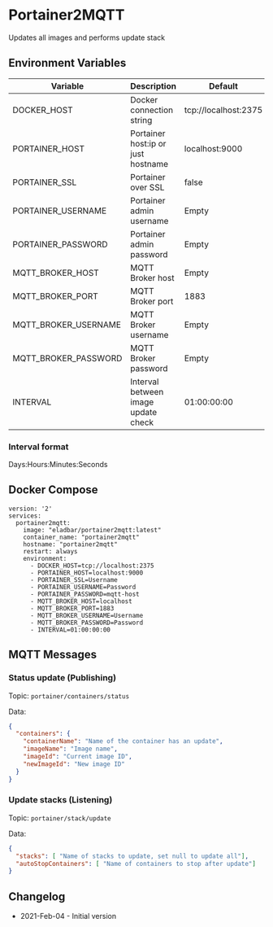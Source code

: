 # Portainer2MQTT
Updates all images and performs update stack

## Environment Variables

| Variable | Description | Default |
| ------------- | ------------- | ------------- |
| DOCKER_HOST | Docker connection string | tcp://localhost:2375 |
| PORTAINER_HOST | Portainer host:ip or just hostname | localhost:9000 |
| PORTAINER_SSL | Portainer over SSL | false |
| PORTAINER_USERNAME | Portainer admin username | Empty |
| PORTAINER_PASSWORD | Portainer admin password | Empty |
| MQTT_BROKER_HOST | MQTT Broker host | Empty |
| MQTT_BROKER_PORT | MQTT Broker port | 1883 |
| MQTT_BROKER_USERNAME | MQTT Broker username | Empty |
| MQTT_BROKER_PASSWORD | MQTT Broker password | Empty |
| INTERVAL | Interval between image update check | 01:00:00:00 |

### Interval format
Days:Hours:Minutes:Seconds

## Docker Compose
```
version: '2'
services:
  portainer2mqtt:
    image: "eladbar/portainer2mqtt:latest"
    container_name: "portainer2mqtt"
    hostname: "portainer2mqtt"
    restart: always
    environment:
      - DOCKER_HOST=tcp://localhost:2375
      - PORTAINER_HOST=localhost:9000
      - PORTAINER_SSL=Username
      - PORTAINER_USERNAME=Password
      - PORTAINER_PASSWORD=mqtt-host
      - MQTT_BROKER_HOST=localhost
      - MQTT_BROKER_PORT=1883
      - MQTT_BROKER_USERNAME=Username
      - MQTT_BROKER_PASSWORD=Password 
      - INTERVAL=01:00:00:00
```

## MQTT Messages
### Status update (Publishing)
Topic: ```portainer/containers/status```

Data: 
```json
{
  "containers": {
    "containerName": "Name of the container has an update",
    "imageName": "Image name",
    "imageId": "Current image ID",
    "newImageId": "New image ID"
  }
}
```

### Update stacks (Listening)
Topic: ```portainer/stack/update```

Data: 
```json
{
  "stacks": [ "Name of stacks to update, set null to update all"],
  "autoStopContainers": [ "Name of containers to stop after update"]
}
```

## Changelog

* 2021-Feb-04 - Initial version